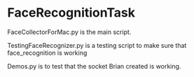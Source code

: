 # FaceRecognitionTask

FaceCollectorForMac.py is the main script. 

TestingFaceRecognizer.py is a testing script to make sure that face_recognition is working

Demos.py is to test that the socket Brian created is working. 
 
